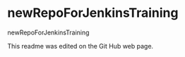 # newRepoForJenkinsTraining
newRepoForJenkinsTraining

This readme was edited on the Git Hub web page.
